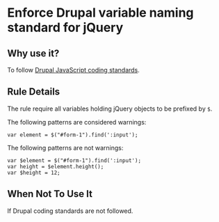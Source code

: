 # Enforce Drupal variable naming standard for jQuery

## Why use it?

To follow [Drupal JavaScript coding standards](https://www.drupal.org/node/172169).

## Rule Details

The rule require all variables holding jQuery objects to be prefixed by `$`.


The following patterns are considered warnings:

```
var element = $("#form-1").find(':input');
```


The following patterns are not warnings:

```
var $element = $("#form-1").find(':input');
var height = $element.height();
var $height = 12;
```

## When Not To Use It

If Drupal coding standards are not followed. 
